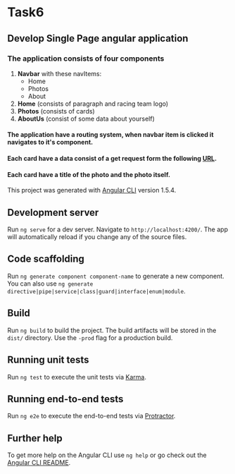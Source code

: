 # Task6

## Develop Single Page angular application

### The application consists of four components
1. **Navbar** with these navItems:
   - Home
   - Photos
   - About
2. **Home** (consists of paragraph and racing team logo)
3. **Photos** (consists of cards)
4. **AboutUs** (consist of some data about yourself)

#### The application have a routing system, when navbar item is clicked it navigates to it's component.

#### Each card have a data consist of a get request form the following [URL](https://jsonplaceholder.typicode.com/photos).

#### Each card have a title of the photo and the photo itself.


This project was generated with [Angular CLI](https://github.com/angular/angular-cli) version 1.5.4.

## Development server

Run `ng serve` for a dev server. Navigate to `http://localhost:4200/`. The app will automatically reload if you change any of the source files.

## Code scaffolding

Run `ng generate component component-name` to generate a new component. You can also use `ng generate directive|pipe|service|class|guard|interface|enum|module`.

## Build

Run `ng build` to build the project. The build artifacts will be stored in the `dist/` directory. Use the `-prod` flag for a production build.

## Running unit tests

Run `ng test` to execute the unit tests via [Karma](https://karma-runner.github.io).

## Running end-to-end tests

Run `ng e2e` to execute the end-to-end tests via [Protractor](http://www.protractortest.org/).

## Further help

To get more help on the Angular CLI use `ng help` or go check out the [Angular CLI README](https://github.com/angular/angular-cli/blob/master/README.md).
